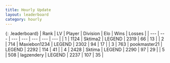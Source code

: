 ```yaml
---
title: Hourly Update
layout: leaderboard
category: hourly
---
```


{: .leaderboard}
| Rank | LV | Player | Division | Elo | Wins | Losses |
| --- | --- | --- | --- | --- | --- | --- |
| <span data-change="0">1</span> | 1124 | <span title="ID: 402846">Sktima2</span> | LEGEND | <span data-change="0">2319</span> | <span data-change="0">66</span> | <span data-change="0">13</span> |
| <span data-change="0">2</span> | 714 | <span title="ID: 410122">Maxiebon1234</span> | LEGEND | <span data-change="0">2302</span> | <span data-change="0">94</span> | <span data-change="0">17</span> |
| <span data-change="0">3</span> | 763 | <span title="ID: 652474">pookmaster21</span> | LEGEND | <span data-change="3">2292</span> | <span data-change="1">114</span> | <span data-change="0">41</span> |
| <span data-change="0">4</span> | 2428 | <span title="ID: 353063">Sktima</span> | LEGEND | <span data-change="7">2290</span> | <span data-change="2">97</span> | <span data-change="0">29</span> |
| <span data-change="2">5</span> | 508 | <span title="ID: 628282">lagzendery</span> | LEGEND | <span data-change="11">2237</span> | <span data-change="2">107</span> | <span data-change="0">35</span> |